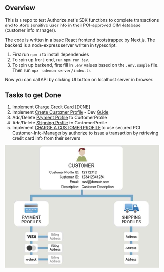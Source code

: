 ## Overview

This is a repo to test Authorize.net's SDK functions to complete transactions and to store sensitive user info in their PCI-approved CIM database (customer info manager).

The code is written in a basic React frontend bootstrapped by Next.js.
The backend is a node-express server written in typescript.

1. First run `npm i` to install dependencies
2. To spin up front-end, run `npm run dev`.
3. To spin up backend, first fill in `.env` values based on the `.env.sample` file. Then run `npx nodemon server/index.ts`

Now you can call API by clicking UI button on localhost server in browser.

## Tasks to get Done

1. Implement [Charge Credit Card](https://developer.authorize.net/api/reference/index.html#payment-transactions-charge-a-credit-card:~:text=Payment%20Transactions%20page.-,Charge%20a%20Credit%20Card,-Use%20this%20method) [DONE]
2. Implement [Create Customer Profile](https://developer.authorize.net/api/reference/index.html#customer-profiles-create-customer-profile:~:text=Create%20Customer%20Profile) - Dev [Guide](https://developer.authorize.net/api/reference/features/customer-profiles.html)
3. Add/Delete [Payment Profile](https://developer.authorize.net/api/reference/index.html#customer-profiles-create-customer-payment-profile:~:text=RESPONSE%20FIELD%20DESCRIPTION-,Create%20Customer%20Payment%20Profile,-Use%20this%20function) to CustomerProfile
4. Add/Delete [Shipping Profile](https://developer.authorize.net/api/reference/index.html#customer-profiles-create-customer-shipping-address:~:text=RESPONSE%20FIELD%20DESCRIPTION-,Create%20Customer%20Shipping%20Address,-Use%20this%20function) to CustomerProfile
5. Implement [CHARGE A CUSTOMER PROFILE](https://developer.authorize.net/api/reference/index.html#payment-transactions-charge-a-customer-profile:~:text=RESPONSE%20FIELD%20DESCRIPTION-,Charge%20a%20Customer%20Profile,-Use%20this%20method) to use secured PCI Customer-Info-Manager by authorize to issue a transaction by retrieving credit card info from their servers

![Graphic](/public/customerProfile.jpg)
